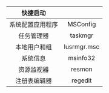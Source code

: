 |     快捷启动     |             |
| :--------------: | :---------: |
| 系统配置应用程序 |  MSConfig   |
|    任务管理器    |   taskmgr   |
|   本地用户和组   | lusrmgr.msc |
|     系统信息     |  msinfo32   |
|    资源监视器    |   resmon    |
|   注册表编辑器   |   regedit   |

